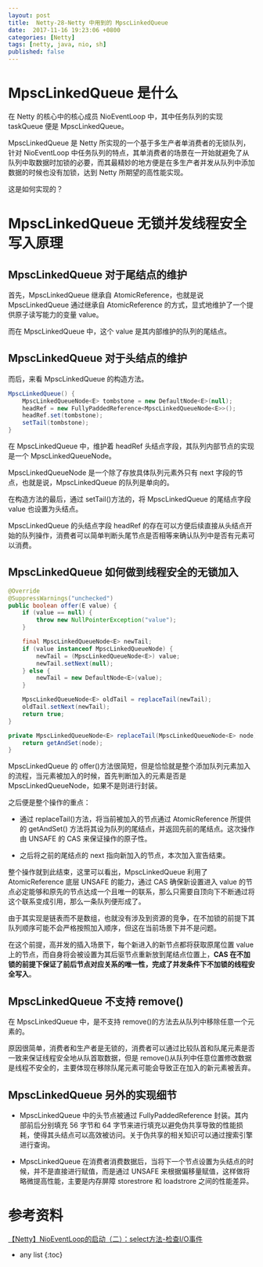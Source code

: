 ```yaml
---
layout: post
title:  Netty-28-Netty 中用到的 MpscLinkedQueue 
date:  2017-11-16 19:23:06 +0800
categories: [Netty]
tags: [netty, java, nio, sh]
published: false
---
```


# MpscLinkedQueue 是什么

在 Netty 的核心中的核心成员 NioEventLoop 中，其中任务队列的实现 taskQueue 便是 MpscLinkedQueue。

MpscLinkedQueue 是 Netty 所实现的一个基于多生产者单消费者的无锁队列，针对 NioEventLoop 中任务队列的特点，其单消费者的场景在一开始就避免了从队列中取数据时加锁的必要，而其最精妙的地方便是在多生产者并发从队列中添加数据的时候也没有加锁，达到 Netty 所期望的高性能实现。

这是如何实现的？

# MpscLinkedQueue 无锁并发线程安全写入原理

## MpscLinkedQueue 对于尾结点的维护

首先，MpscLinkedQueue 继承自 AtomicReference，也就是说 MpscLinkedQueue 通过继承自 AtomicReference 的方式，显式地维护了一个提供原子读写能力的变量 value。

而在 MpscLinkedQueue 中，这个 value 是其内部维护的队列的尾结点。

## MpscLinkedQueue 对于头结点的维护

而后，来看 MpscLinkedQueue 的构造方法。

```java
MpscLinkedQueue() {
    MpscLinkedQueueNode<E> tombstone = new DefaultNode<E>(null);
    headRef = new FullyPaddedReference<MpscLinkedQueueNode<E>>();
    headRef.set(tombstone);
    setTail(tombstone);
}
```

在 MpscLinkedQueue 中，维护着 headRef 头结点字段，其队列内部节点的实现是一个 MpscLinkedQueueNode。

MpscLinkedQueueNode 是一个除了存放具体队列元素外只有 next 字段的节点，也就是说，MpscLinkedQueue 的队列是单向的。

在构造方法的最后，通过 setTail()方法的，将 MpscLinkedQueue 的尾结点字段 value 也设置为头结点。

MpscLinkedQueue 的头结点字段 headRef 的存在可以方便后续直接从头结点开始的队列操作，消费者可以简单判断头尾节点是否相等来确认队列中是否有元素可以消费。

## MpscLinkedQueue 如何做到线程安全的无锁加入

```java
@Override
@SuppressWarnings("unchecked")
public boolean offer(E value) {
    if (value == null) {
        throw new NullPointerException("value");
    }

    final MpscLinkedQueueNode<E> newTail;
    if (value instanceof MpscLinkedQueueNode) {
        newTail = (MpscLinkedQueueNode<E>) value;
        newTail.setNext(null);
    } else {
        newTail = new DefaultNode<E>(value);
    }

    MpscLinkedQueueNode<E> oldTail = replaceTail(newTail);
    oldTail.setNext(newTail);
    return true;
}

private MpscLinkedQueueNode<E> replaceTail(MpscLinkedQueueNode<E> node) {
    return getAndSet(node);
}
```

MpscLinkedQueue 的 offer()方法很简短，但是恰恰就是整个添加队列元素加入的流程，当元素被加入的时候，首先判断加入的元素是否是 MpscLinkedQueueNode，如果不是则进行封装。

之后便是整个操作的重点：

- 通过 replaceTail()方法，将当前被加入的节点通过 AtomicReference 所提供的 getAndSet() 方法将其设为队列的尾结点，并返回先前的尾结点。这次操作由 UNSAFE 的 CAS 来保证操作的原子性。

- 之后将之前的尾结点的 next 指向新加入的节点，本次加入宣告结束。

整个操作就到此结束，这里可以看出，MpscLinkedQueue 利用了 AtomicReference 底层 UNSAFE 的能力，通过 CAS 确保新设置进入 value 的节点必定能够和原先的节点达成一个且唯一的联系，那么只需要自顶向下不断通过将这个联系变成引用，那么一条队列便形成了。

由于其实现是链表而不是数组，也就没有涉及到资源的竞争，在不加锁的前提下其队列顺序可能不会严格按照加入顺序，但这在当前场景下并不是问题。

在这个前提，高并发的插入场景下，每个新进入的新节点都将获取原尾位置 value 上的节点，而自身将会被设置为其后驱节点重新放到尾结点位置上，**CAS 在不加锁的前提下保证了前后节点对应关系的唯一性，完成了并发条件下不加锁的线程安全写入**。

## MpscLinkedQueue 不支持 remove()

在 MpscLinkedQueue 中，是不支持 remove()的方法去从队列中移除任意一个元素的。

原因很简单，消费者和生产者是无锁的，消费者可以通过比较队首和队尾元素是否一致来保证线程安全地从队首取数据，但是 remove()从队列中任意位置修改数据是线程不安全的，主要体现在移除队尾元素可能会导致正在加入的新元素被丢弃。

## MpscLinkedQueue 另外的实现细节

- MpscLinkedQueue 中的头节点被通过 FullyPaddedReference 封装。其内部前后分别填充 56 字节和 64 字节来进行填充以避免伪共享导致的性能损耗，使得其头结点可以高效被访问。关于伪共享的相关知识可以通过搜索引擎进行查询。

- MpscLinkedQueue 在消费者消费数据后，当将下一个节点设置为头结点的时候，并不是直接进行赋值，而是通过 UNSAFE 来根据偏移量赋值，这样做将略微提高性能，主要是内存屏障 storestrore 和 loadstrore 之间的性能差异。

# 参考资料

[【Netty】NioEventLoop的启动（二）：select方法-检查I/O事件](https://wenjie.store/archives/netty-nioeventloop-boot-2)

* any list
{:toc}